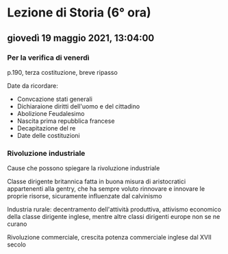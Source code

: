# Lezione di Storia (6° ora)

## giovedì 19 maggio 2021, 13:04:00
### Per la verifica di venerdì

p.190, terza costituzione,  breve ripasso

Date da ricordare:
* Convcazione stati generali
* Dichiaraione diritti dell'uomo e del cittadino
* Abolizione Feudalesimo
* Nascita prima repubblica francese
* Decapitazione del re
* Date delle costituzioni

### Rivoluzione industriale 

Cause che possono spiegare la rivoluzione industriale

Classe dirigente britannica fatta in buona misura di aristocratici appartenenti alla gentry, che ha sempre voluto rinnovare e innovare le proprie risorse, sicuramente influenzate dal calvinismo

Industria rurale: decentramento dell'attività produttiva, attivismo economico della classe dirigente inglese, mentre altre classi dirigenti europe non se ne curano


Rivoluzione  commerciale, crescita potenza commerciale inglese dal XVII secolo
<!--stackedit_data:
eyJoaXN0b3J5IjpbLTI2OTAxMjA3Miw5NjczNjQwMjgsLTg1NT
UzODk0M119
-->